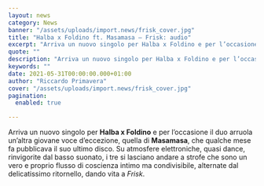 ```yaml
---
layout: news
category: News
banner: "/assets/uploads/import.news/frisk_cover.jpg"
title: "Halba x Foldino ft. Masamasa – Frisk: audio"
excerpt: "Arriva un nuovo singolo per Halba x Foldino e per l’occasione il duo arruola un’altra giovane voce d’eccezione, quella di Masamasa, che qualche mese fa pubblicava il suo ultimo disco. Su atmosfere elettroniche, quasi dance, rinvigorite dal basso suonato, i tre si lasciano andare a strofe che sono un vero e proprio flusso di coscienza [&hellip"
quote: ""
description: "Arriva un nuovo singolo per Halba x Foldino e per l’occasione il duo arruola un’altra giovane voce d’eccezione, quella di Masamasa, che qualche mese fa pubblicava il suo ultimo disco. Su atmosfere elettroniche, quasi dance, rinvigorite dal basso suonato, i tre si lasciano andare a strofe che sono un vero e proprio flusso di coscienza [&hellip"
keywords: ""
date: 2021-05-31T00:00:00.000+01:00
author: "Riccardo Primavera"
cover: "/assets/uploads/import.news/frisk_cover.jpg"
pagination:
  enabled: true

---
```


Arriva un nuovo singolo per **Halba x Foldino** e per l’occasione il duo arruola un’altra giovane voce d’eccezione, quella di **Masamasa**, che qualche mese fa pubblicava il suo ultimo disco. Su atmosfere elettroniche, quasi dance, rinvigorite dal basso suonato, i tre si lasciano andare a strofe che sono un vero e proprio flusso di coscienza intimo ma condivisibile, alternate dal delicatissimo ritornello, dando vita a _Frisk_.